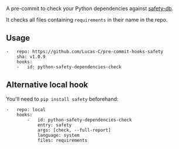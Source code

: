 A pre-commit to check your Python dependencies against [safety-db](//github.com/pyupio/safety-db).

It checks all files containing `requirements` in their name in the repo.

## Usage
```
-   repo: https://github.com/Lucas-C/pre-commit-hooks-safety
    sha: v1.0.9
    hooks:
    -   id: python-safety-dependencies-check
```

## Alternative local hook
You'll need to `pip install safety` beforehand:
```
-   repo: local
    hooks:
        -   id: python-safety-dependencies-check
            entry: safety
            args: [check, --full-report]
            language: system
            files: requirements
```
